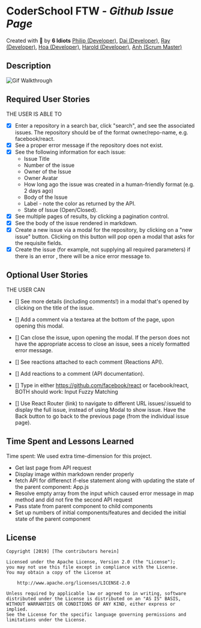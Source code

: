 # CoderSchool FTW - *Github Issue Page*

Created with :blue_heart: by **6 Idiots**
<a href="https://github.com/Nguyephi">Philip (Developer)</a>, <a href="https://github.com/daivnguyen1991">Dai (Developer)</a>, <a href="https://github.com/BoomBoomRay">Ray (Developer)</a>, <a href="https://github.com/huynhtehoa">Hoa (Developer)</a>, <a href="https://github.com/SteelHeart112">Harold (Developer)</a>, <a href="https://github.com/albertanguyen">Anh (Scrum Master)</a>

## Description

![Gif Walkthrough](github-issue-gif.gif)

## Required User Stories

THE USER IS ABLE TO

- [x] Enter a repository in a search bar, click "search", and see the associated issues. The repository should be of the format owner/repo-name, e.g. facebook/react.
- [x] See a proper error message if the repository does not exist.
- [x] See the following information for each issue:
  - Issue Title
  - Number of the issue
  - Owner of the Issue
  - Owner Avatar
  - How long ago the issue was created in a human-friendly format (e.g. 2 days ago)
  - Body of the Issue
  - Label - note the color as returned by the API.
  - State of Issue (Open/Closed).
- [x] See multiple pages of results, by clicking a pagination control.
- [x] See the body of the issue rendered in markdown.
- [x] Create a new issue via a modal for the repository, by clicking on a "new issue" button. Clicking on this button will pop open a modal that asks for the requisite fields.
- [x] Create the issue (for example, not supplying all required parameters) if there is an error , there will be a nice error message to.

## Optional User Stories

THE USER CAN

- [] See more details (including comments!) in a modal that's opened by clicking on the title of the issue.
- [] Add a comment via a textarea at the bottom of the page, upon opening this modal.
- [] Can close the issue, upon opening the modal. If the person does not have the appropriate access to close an issue, sees a nicely formatted error message.
- [] See reactions attached to each comment (Reactions API).
- [] Add reactions to a comment (API documentation).

- [] Type in either https://github.com/facebook/react or facebook/react, BOTH should work: Input Fuzzy Matching

- [] Use React Router (link) to navigate to different URL issues/:issueId to display the full issue, instead of using Modal to show issue. Have the Back button to go back to the previous page (from the individual issue page).

## Time Spent and Lessons Learned

Time spent: We used extra time-dimension for this project.
* Get last page from API request
* Display image within markdown render properly
* fetch API for differenct if-else statement along with updating the state of the parent component: App.js
* Resolve empty array from the input which caused error message in map method and did not fire the second API request
* Pass state from parent component to child components
* Set up numbers of initial components/features and decided the initial state of the parent component

[//]: # (Describe any challenges encountered while building the app.)

## License

    Copyright [2019] [The contributors herein]

    Licensed under the Apache License, Version 2.0 (the "License");
    you may not use this file except in compliance with the License.
    You may obtain a copy of the License at

        http://www.apache.org/licenses/LICENSE-2.0

    Unless required by applicable law or agreed to in writing, software
    distributed under the License is distributed on an "AS IS" BASIS,
    WITHOUT WARRANTIES OR CONDITIONS OF ANY KIND, either express or implied.
    See the License for the specific language governing permissions and
    limitations under the License.

